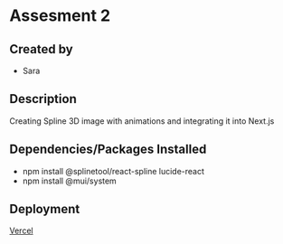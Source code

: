 # Assesment 2

## Created by
- Sara

## Description
Creating Spline 3D image with animations and integrating it into Next.js

## Dependencies/Packages Installed
- npm install @splinetool/react-spline lucide-react
- npm install @mui/system

## Deployment
[Vercel](https://landing-page-green-omega-18.vercel.app/)
